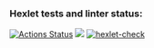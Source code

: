 ### Hexlet tests and linter status:
[![Actions Status](https://github.com/zeezoofromspb/java-project-lvl1/workflows/hexlet-check/badge.svg)](https://github.com/zeezoofromspb/java-project-lvl1/actions)
<a href="https://codeclimate.com/github/codeclimate/codeclimate/maintainability"><img src="https://api.codeclimate.com/v1/badges/a99a88d28ad37a79dbf6/maintainability" /></a>
[![hexlet-check](https://github.com/zeezoofromspb/java-project-lvl1/actions/workflows/hexlet-check.yml/badge.svg?branch=main)](https://github.com/zeezoofromspb/java-project-lvl1/actions/workflows/hexlet-check.yml)
